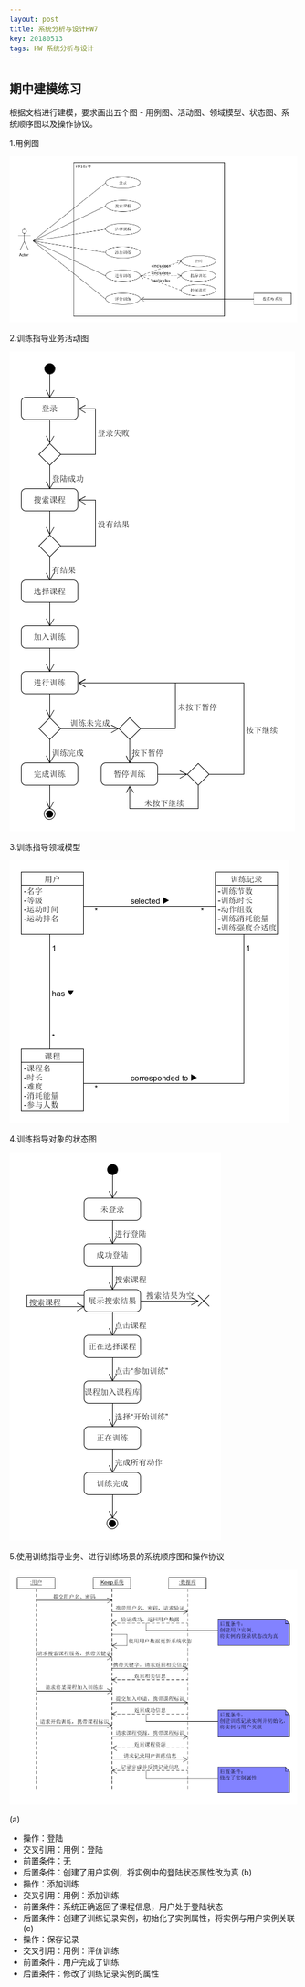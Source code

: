 ```yaml
---
layout: post
title: 系统分析与设计HW7
key: 20180513
tags: HW 系统分析与设计
---
```

## 期中建模练习
根据文档进行建模，要求画出五个图 - 用例图、活动图、领域模型、状态图、系统顺序图以及操作协议。

1.用例图

![image](https://github.com/JackyLrd/JackyLrd.github.io/raw/master/_posts/hw7_1.png)

2.训练指导业务活动图

![image](https://github.com/JackyLrd/JackyLrd.github.io/raw/master/_posts/hw7_2.png)

3.训练指导领域模型

![image](https://github.com/JackyLrd/JackyLrd.github.io/raw/master/_posts/hw7_3.png)

4.训练指导对象的状态图

![image](https://github.com/JackyLrd/JackyLrd.github.io/raw/master/_posts/hw7_4.png)

5.使用训练指导业务、进行训练场景的系统顺序图和操作协议

![image](https://github.com/JackyLrd/JackyLrd.github.io/raw/master/_posts/hw7_5.png)

(a)
- 操作：登陆
- 交叉引用：用例：登陆
- 前置条件：无
- 后置条件：创建了用户实例，将实例中的登陆状态属性改为真
(b)
- 操作：添加训练
- 交叉引用：用例：添加训练
- 前置条件：系统正确返回了课程信息，用户处于登陆状态
- 后置条件：创建了训练记录实例，初始化了实例属性，将实例与用户实例关联
(c)
- 操作：保存记录
- 交叉引用：用例：评价训练
- 前置条件：用户完成了训练
- 后置条件：修改了训练记录实例的属性